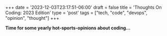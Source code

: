 +++
date = '2023-12-03T23:17:51-06:00'
draft = false
title = 'Thoughts On Coding: 2023 Edition'
type = 'post'
tags = ["tech, "code", "devops", "opinion", "thought"]
+++

**Time for some yearly hot-sports-opinions about coding...** <br /><br />